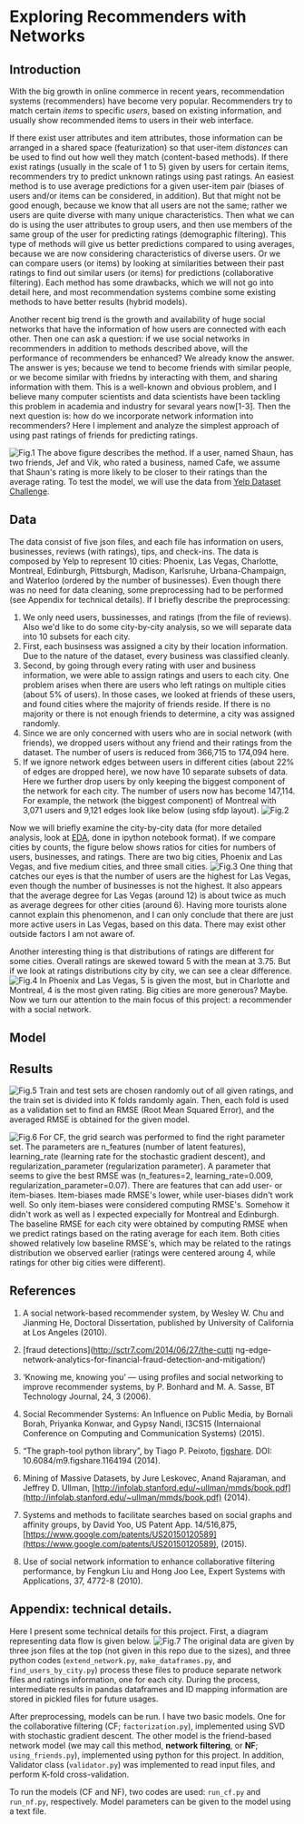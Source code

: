 # Exploring Recommenders with Networks

## Introduction
With the big growth in online commerce in recent years, 
recommendation systems (recommenders) have become very popular.
Recommenders try to match certain *items* to specific *users*, based on
existing information, and usually show recommended items to users
in their web interface.

If there exist user attributes and item attributes, those information 
can be arranged in a shared space (featurization) 
so that user-item *distances* can be used to find out how well they match
(content-based methods).
If there exist ratings (usually in the scale of 1 to 5) given by users for
certain items, recommenders try to predict unknown ratings using past ratings.
An easiest method is to use average predictions for a given user-item pair
(biases of users and/or items can be considered, in addition).
But that might not be good enough, because we know that all users are not the
same; rather we users are quite diverse with many unique characteristics.
Then what we can do is using the user attributes to group
users, and then use members of the same group of the user
for predicting ratings (demographic filtering).
This type of methods will give us better predictions compared to using averages,
because we are now considering characteristics of diverse users.
Or we can compare users (or items) by looking at 
similarities between their past ratings to find out similar users (or
items) for predictions (collaborative filtering).
Each method has some drawbacks, which we will not go into detail here,
and most recommendation systems combine some existing methods to have better
results (hybrid models).

Another recent big trend is the growth and availability of huge social networks that
have the information of how users are connected with each other.
Then one can ask a question: if we use social networks in recommenders in
addition to methods described above, will the performance of recommenders be enhanced?
We already know the answer. The answer is yes; because we tend to become
friends with similar people, or we become similar with friedns by interacting
with them, and sharing information with them.
This is a well-known and obvious problem, and I believe
many computer scientists and data scientists have been tackling this problem
in academia and industry for sevaral years now[1-3]. 
Then the next question is: how do we incorporate network information into
recommenders?
Here I implement
and analyze the simplest approach of using past ratings of friends for predicting ratings.
<!--- 
{% include figure.html src="fig/net_rec2.png" caption="Fig.1. Schmatic diagram
    describing the model" %}
--->
![Fig.1](fig/net_rec2.png "Fig.1. Schematic diagram describing the model")
The above figure describes the method. If a user, named Shaun, has two friends, Jef
and Vik, who rated a business, named Cafe, we assume that Shaun's rating is
more likely to be closer to their ratings than the average rating.
To test the model, we will use the data from [Yelp Dataset
Challenge](http://www.yelp.com/dataset_challenge).

## Data

The data consist of five json files, and each file has information on
users, businesses, reviews (with ratings), tips, and check-ins.
The data is composed by Yelp to represent 10 cities: 
Phoenix, Las Vegas, Charlotte, Montreal, Edinburgh, Pittsburgh,
Madison, Karlsruhe, Urbana-Champaign, and Waterloo (ordered by the number of
businesses).
Even though there was no need for data cleaning, some preprocessing
had to be performed (see Appendix for technical details).
If I briefly describe the preprocessing:

1. We only need users, bussinesses, and ratings (from the file of reviews).
    Also we'd like to do some city-by-city analysis, so we will separate data
    into 10 subsets for each city.
2. First, each businsess was assigned a city by their location information. Due to the
   nature of the dataset, every business was classified cleanly.
3. Second, by going through every rating with user and business information, we
   were able to assign ratings and users to each city. One problem arises when
   there are users who left ratings on multiple cities (about 5% of users).
   In those cases, we looked at friends of these users, and found cities where
   the majority of friends reside. If there is no majority or there is not enough
    friends to determine, a city was assigned randomly.
4. Since we are only concerned with users who are in social network (with
   friends), we dropped users without any friend and their ratings from the
    dataset. The number of users is reduced from 366,715 to 174,094 here.
5. If we ignore network edges between users in different cities (about 22% of
   edges are dropped here), we now have 10 separate subsets of data. Here
    we further drop users by only keeping the biggest component of the
    network for each city. The number of users now has become 147,114.
    For example, the network (the biggest component) of Montreal with 3,071
    users and 9,121 edges look like below (using sfdp layout). 
![Fig.2](fig/network3b_sfdp.png "Fig.2. Network for the city of Montreal")

Now we will briefly examine the city-by-city data (for more detailed analysis, 
look at
[EDA](https://github.com/suhanree/network-recommender/blob/master/code/EDA.ipynb),
done in ipython notebook format).
If we compare cities by counts, the figure below shows ratios for cities for 
numbers of users, businesses, and ratings.
There are two big cities, Phoenix and Las Vegas, and five medium cities, and
three small cities.
![Fig.3](fig/ratios_by_city.png "Fig.3. Ratios of counts by city")
One thing that catches our eyes is that the number of users are the highest for
Las Vegas, even though the number of businesses is not the highest.
It also appears that the average degree for Las Vegas (around 12) is about twice as much
as average degrees for other cities (around 6).
Having more tourists alone cannot explain this phenomenon, and I can only
conclude that there are just more active users in Las Vegas, based on this
data. There may exist other outside factors I am not aware of.

Another interesting thing is that distributions of ratings are different for
some cities. Overall ratings are skewed toward 5 with the mean at 3.75.
But if we look at ratings distributions city by city, we can see a clear difference.
![Fig.4](fig/ratings_dist.png "Fig.4. Ratings distributions")
In Phoenix and Las Vegas, 5 is given the most, but in Charlotte and Montreal, 4
is the most given rating. Big cities are more generous? Maybe.
Now we turn our attention to the main focus of this project: a recommender with 
a social network.

## Model

## Results

![Fig.5](fig/limit.png "Fig.5. How RMSE changes with the limit for friend
        ratings")
Train and test sets
are chosen randomly out of all given ratings, and the train set is
divided into K folds randomly again.
Then, each fold is used as a validation set to find an RMSE (Root Mean Squared
Error), and the averaged RMSE is obtained for the given model.

![Fig.6](fig/rmse.png "Fig.6. RMSE's for different models")
For CF, the grid search was performed to find the right parameter set.
The parameters are n_features (number of latent features), learning_rate
(learning rate for the stochastic gradient descent), and
regularization_parameter (regularization parameter).
A parameter that seems to give the best RMSE was (n_features=2,
learning_rate=0.009, regularization_parameter=0.07).
There are features that can add user- or item-biases.
Item-biases made RMSE's lower,  while user-biases didn't work well.
So only item-biases were considered computing RMSE's.
Somehow it didn't work as well as I expected expecially for
Montreal and Edinburgh. 
The baseline RMSE for each city were obtained by computing RMSE when we predict
ratings based on the rating average for each item.
Both cities showed relatively low baseline RMSE's, which may be related to
the ratings distribution we observed earlier (ratings were centered aroung 4,
while ratings for other big cities were different).

## References

1. A social network-based recommender system, by Wesley W. Chu and Jianming He,
   Doctoral Dissertation, published by University of California at Los Angeles (2010).

2.   [fraud detections](http://sctr7.com/2014/06/27/the-cutti
           ng-edge-network-analytics-for-financial-fraud-detection-and-mitigation/)

2. ‘Knowing me, knowing you’ — using profiles and social networking to improve
   recommender systems, by P. Bonhard and M. A. Sasse, BT Technology Journal,
   24, 3 (2006).

3. Social   Recommender Systems: An Influence on Public Media,
    by Bornali Borah, Priyanka Konwar, and Gypsy Nandi,
    I3CS15 (Internaional Conference on Computing and Communication Systems)
            (2015).

4. “The graph-tool python library”, by Tiago P. Peixoto, 
   [figshare](http://figshare.com/articles/graph_tool/1164194). DOI:
   10.6084/m9.figshare.1164194 (2014).

5. Mining of Massive Datasets, by Jure Leskovec, Anand Rajaraman, and Jeffrey D. Ullman,
    [http://infolab.stanford.edu/~ullman/mmds/book.pdf](http://infolab.stanford.edu/~ullman/mmds/book.pdf) (2014). 

6. Systems and methods to facilitate searches based on social graphs and affinity groups,
  by David Yoo, US Patent App. 14/516,875, 
  [https://www.google.com/patents/US20150120589](https://www.google.com/patents/US20150120589),
  (2015).

7. Use of social network information to enhance collaborative filtering performance,
    by Fengkun Liu and Hong Joo Lee, Expert Systems with Applications, 37,
    4772-8 (2010).

## Appendix: technical details.
Here I present some technical details for this project. First, a diagram
representing data flow is given below.
![Fig.7](fig/data_flow.png "Fig.7. Data flow diagram")
The original data are given by three json files at the top (not given in this
repo due to the sizes), and three python codes (`extend_network.py`, `make_dataframes.py`, and 
`find_users_by_city.py`) process these files to produce
separate network files and ratings information, one for each city.
During the process, intermediate results in pandas dataframes and ID mapping
information are stored in pickled files for future usages.

After preprocessing, models can be run. I have two basic models. One for the
collaborative filtering (CF; `factorization.py`), implemented using SVD with
stochastic gradient descent.
The other model is the friend-based network model (we may call this method,
**network filtering**, or **NF**; `using_friends.py`),
implemented using python for this project.
In addition, Validator class (`validator.py`) was implemented to read input
files, and perform K-fold cross-validation.

To run the models (CF and NF), two codes are used: `run_cf.py` and `run_nf.py`,
respectively. Model parameters can be given to the model using a text file.
